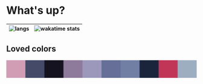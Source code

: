 #  What's up? 

| ![langs](https://github-readme-stats.vercel.app/api/top-langs?username=roman-koshchei&theme=nord&hide_title=true&langs_count=3&count_private=true&hide_border=true) | ![wakatime stats](https://github-readme-stats.vercel.app/api/wakatime?username=romankoshchei&theme=nord&hide_border=true&langs_count=4&custom_title=Week%20activity) |
|---|---|


## Loved colors

![colors](colors.png)
